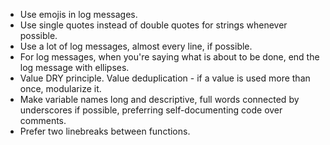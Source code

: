 * Use emojis in log messages.
* Use single quotes instead of double quotes for strings whenever possible.
* Use a lot of log messages, almost every line, if possible.
* For log messages, when you're saying what is about to be done, end the log message with ellipses.
* Value DRY principle. Value deduplication - if a value is used more than once, modularize it.
* Make variable names long and descriptive, full words connected by underscores if possible, preferring self-documenting code over comments.
* Prefer two linebreaks between functions.
